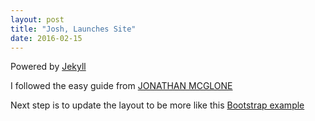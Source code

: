 ```yaml
---
layout: post
title: "Josh, Launches Site"
date: 2016-02-15
---
```


Powered by [Jekyll](http://jekyllrb.com) 

I followed the easy guide from [JONATHAN MCGLONE](http://jmcglone.com/guides/github-pages/)

Next step is to update the layout to be more like this [Bootstrap example](http://getbootstrap.com/examples/blog/#)